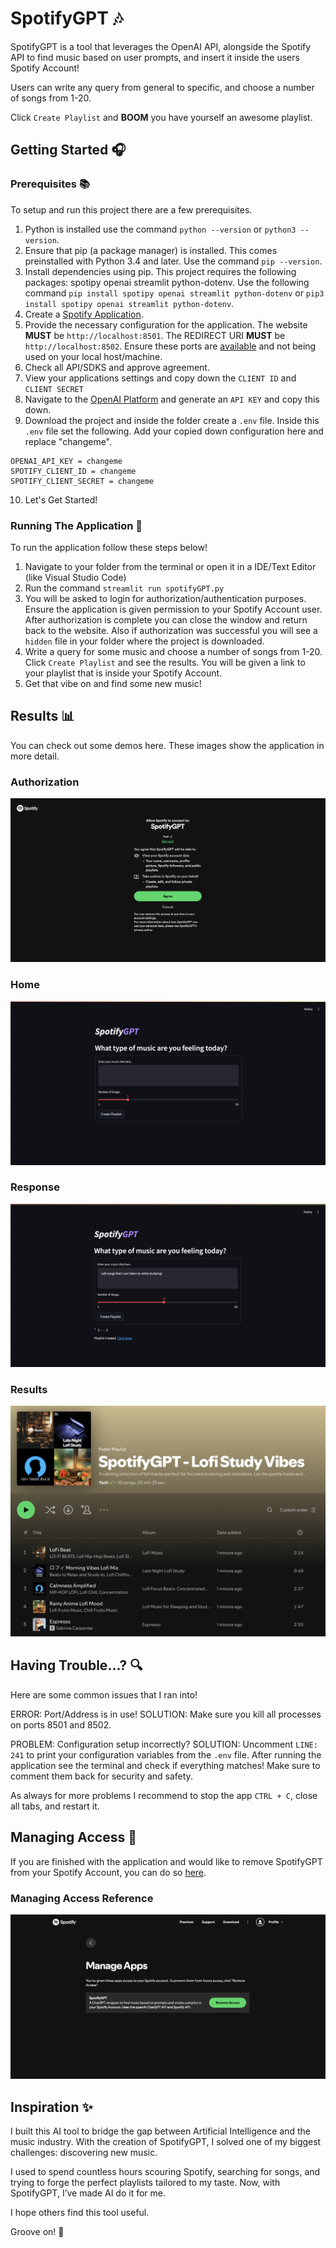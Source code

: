 # SpotifyGPT 🎶

SpotifyGPT is a tool that leverages the OpenAI API, alongside the Spotify API to find music based on user prompts, and insert it inside the users Spotify Account!

Users can write any query from general to specific, and choose a number of songs from 1-20.

Click `Create Playlist` and **__BOOM__** you have yourself an awesome playlist.

## Getting Started 🎧

### Prerequisites 📚

To setup and run this project there are a few prerequisites.

1. Python is installed use the command `python --version` or `python3 --version`.
2. Ensure that pip (a package manager) is installed. This comes preinstalled with Python 3.4 and later. Use the command `pip --version`.
3. Install dependencies using pip. This project requires the following packages: spotipy openai streamlit python-dotenv. Use the following command `pip install spotipy openai streamlit python-dotenv` or `pip3 install spotipy openai streamlit python-dotenv`.
4. Create a [Spotify Application](https://developer.spotify.com).
5. Provide the necessary configuration for the application. The website **__MUST__** be `http://localhost:8501`. The REDIRECT URI **__MUST__** be `http://localhost:8502`. Ensure these ports are [available](https://dev.to/rawas_aditya/how-to-kill-processes-and-free-up-ports-on-mac-windows-and-linux-h97) and not being used on your local host/machine.
6. Check all API/SDKS and approve agreement.
7. View your applications settings and copy down the `CLIENT ID` and `CLIENT SECRET`
8. Navigate to the [OpenAI Platform](https://platform.openai.com/docs/overview) and generate an `API KEY` and copy this down.
9. Download the project and inside the folder create a `.env` file. Inside this `.env` file set the following. Add your copied down configuration here and replace "changeme".
```
OPENAI_API_KEY = changeme
SPOTIFY_CLIENT_ID = changeme
SPOTIFY_CLIENT_SECRET = changeme
```
10. Let's Get Started!

### Running The Application 💫

To run the application follow these steps below!

1. Navigate to your folder from the terminal or open it in a IDE/Text Editor (like Visual Studio Code)
2. Run the command `streamlit run spotifyGPT.py`
3. You will be asked to login for authorization/authentication purposes. Ensure the application is given permission to your Spotify Account user. After authorization is complete you can close the window and return back to the website. Also if authorization was successful you will see a `hidden` file in your folder where the project is downloaded.
4. Write a query for some music and choose a number of songs from 1-20. Click `Create Playlist` and see the results. You will be given a link to your playlist that is inside your Spotify Account.
5. Get that vibe on and find some new music!

## Results 📊

You can check out some demos here. These images show the application in more detail.

### Authorization
![Authorization from SpotifyGPT](DEMO/Authorization.png)

### Home
![The SpotifyGPT homepage](DEMO/Home.png)

### Response
![The response from SpotifyGPT](DEMO/Response.png)

### Results
![The results and SpotifyGPT playlist in your Spotify library](DEMO/Results.png)

## Having Trouble...? 🔍

Here are some common issues that I ran into!

ERROR: Port/Address is in use!
SOLUTION: Make sure you kill all processes on ports 8501 and 8502.

PROBLEM: Configuration setup incorrectly?
SOLUTION: Uncomment `LINE: 241` to print your configuration variables from the `.env` file. After running the application see the terminal and check if everything matches! Make sure to comment them back for security and safety.

As always for more problems I recommend to stop the app `CTRL + C`, close all tabs, and restart it.

## Managing Access 🔐

If you are finished with the application and would like to remove SpotifyGPT from your Spotify Account, you can do so [here](https://www.spotify.com/ca-en/account/apps/).

### Managing Access Reference
![Managing access from SpotifyGPT](DEMO/Access.png)

## Inspiration ✨

I built this AI tool to bridge the gap between Artificial Intelligence and the music industry. With the creation of SpotifyGPT, I solved one of my biggest challenges: discovering new music.

I used to spend countless hours scouring Spotify, searching for songs, and trying to forge the perfect playlists tailored to my taste. Now, with SpotifyGPT, I’ve made AI do it for me.

I hope others find this tool useful.

Groove on! 💃